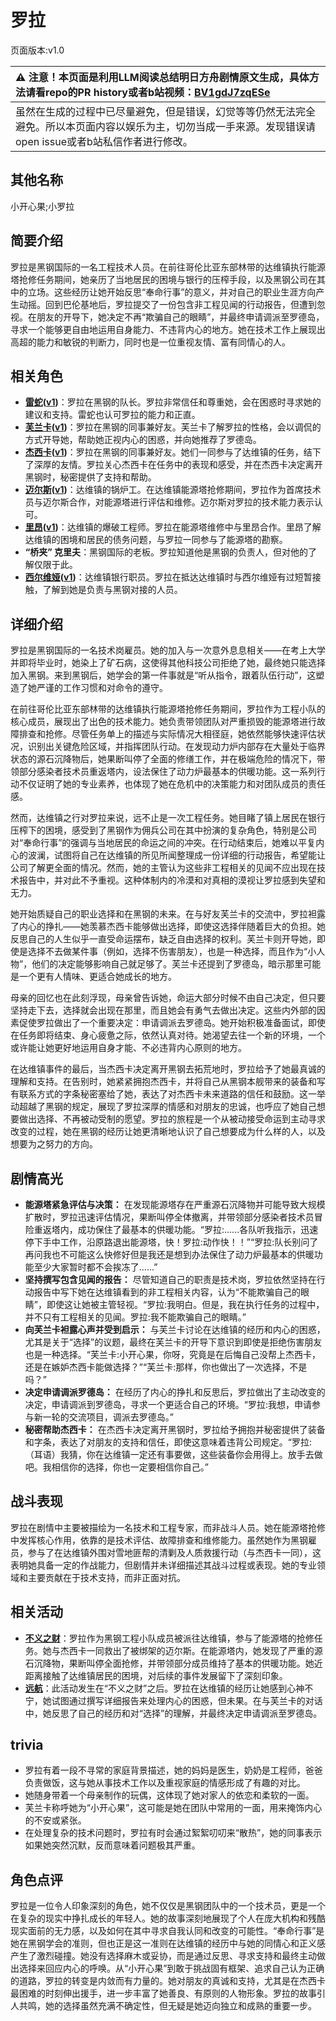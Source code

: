 # 罗拉
页面版本:v1.0
 

| :warning: 注意！本页面是利用LLM阅读总结明日方舟剧情原文生成，具体方法请看repo的PR history或者b站视频：[BV1gdJ7zqESe](https://www.bilibili.com/video/BV1gdJ7zqESe/)         |
|:----------------------------|
| 虽然在生成的过程中已尽量避免，但是错误，幻觉等等仍然无法完全避免。所以本页面内容以娱乐为主，切勿当成一手来源。发现错误请open issue或者b站私信作者进行修改。|



## 其他名称
小开心果;小罗拉
## 简要介绍
罗拉是黑钢国际的一名工程技术人员。在前往哥伦比亚东部林带的达维镇执行能源塔抢修任务期间，她亲历了当地居民的困境与银行的压榨手段，以及黑钢公司在其中的立场。这些经历让她开始反思“奉命行事”的意义，并对自己的职业生涯方向产生动摇。回到巴伦基地后，罗拉提交了一份包含非工程见闻的行动报告，但遭到忽视。在朋友的开导下，她决定不再“欺骗自己的眼睛”，并最终申请调派至罗德岛，寻求一个能够更自由地运用自身能力、不违背内心的地方。她在技术工作上展现出高超的能力和敏锐的判断力，同时也是一位重视友情、富有同情心的人。
## 相关角色
-   **[雷蛇](../char_v3/char_107_liskam.md)([v1](char_107_liskam.md))**：罗拉在黑钢的队长。罗拉非常信任和尊重她，会在困惑时寻求她的建议和支持。雷蛇也认可罗拉的能力和正直。
-   **[芙兰卡](../char_v3/char_106_franka.md)([v1](char_106_franka.md))**：罗拉在黑钢的同事兼好友。芙兰卡了解罗拉的性格，会以调侃的方式开导她，帮助她正视内心的困惑，并向她推荐了罗德岛。
-   **[杰西卡](../char_v3/char_235_jesica.md)([v1](char_235_jesica.md))**：罗拉在黑钢的同事兼好友。她们一同参与了达维镇的任务，结下了深厚的友情。罗拉关心杰西卡在任务中的表现和感受，并在杰西卡决定离开黑钢时，秘密提供了支持和帮助。
-   **[迈尔斯](../char_v3/extended_char_mai_er_si.md)([v1](extended_char_mai_er_si.md))**：达维镇的锅炉工。在达维镇能源塔抢修期间，罗拉作为首席技术员与迈尔斯合作，对能源塔进行评估和维修。迈尔斯对罗拉的技术能力表示认可。
-   **[里昂](../char_v3/extended_char_li_ang.md)([v1](extended_char_li_ang.md))**：达维镇的爆破工程师。罗拉在能源塔维修中与里昂合作。里昂了解达维镇的困境和居民的债务问题，与罗拉一同参与了能源塔的勘察。
-   **“桥夹” 克里夫**：黑钢国际的老板。罗拉知道他是黑钢的负责人，但对他的了解仅限于此。
-   **[西尔维娅](../char_v3/extended_char_xi_er_wei_ya.md)([v1](extended_char_xi_er_wei_ya.md))**：达维镇银行职员。罗拉在抵达达维镇时与西尔维娅有过短暂接触，了解到她是负责与黑钢对接的人员。
## 详细介绍
罗拉是黑钢国际的一名技术岗雇员。她的加入与一次意外息息相关——在考上大学并即将毕业时，她染上了矿石病，这使得其他科技公司拒绝了她，最终她只能选择加入黑钢。来到黑钢后，她学会的第一件事就是“听从指令，跟着队伍行动”，这塑造了她严谨的工作习惯和对命令的遵守。

在前往哥伦比亚东部林带的达维镇执行能源塔抢修任务期间，罗拉作为工程小队的核心成员，展现出了出色的技术能力。她负责带领团队对严重损毁的能源塔进行故障排查和抢修。尽管任务单上的描述与实际情况大相径庭，她依然能够快速评估状况，识别出关键危险区域，并指挥团队行动。在发现动力炉内部存在大量处于临界状态的源石沉降物后，她果断叫停了全面的修缮工作，并在极端危险的情况下，带领部分感染者技术员重返塔内，设法保住了动力炉最基本的供暖功能。这一系列行动不仅证明了她的专业素养，也体现了她在危机中的决策能力和对团队成员的责任感。

然而，达维镇之行对罗拉来说，远不止是一次工程任务。她目睹了镇上居民在银行压榨下的困境，感受到了黑钢作为佣兵公司在其中扮演的复杂角色，特别是公司对“奉命行事”的强调与当地居民的命运之间的冲突。在行动结束后，她难以平复内心的波澜，试图将自己在达维镇的所见所闻整理成一份详细的行动报告，希望能让公司了解更全面的情况。然而，她的主管认为这些非工程相关的见闻不应出现在技术报告中，并对此不予重视。这种体制内的冷漠和对真相的漠视让罗拉感到失望和无力。

她开始质疑自己的职业选择和在黑钢的未来。在与好友芙兰卡的交流中，罗拉袒露了内心的挣扎——她羡慕杰西卡能够做出选择，即使这选择伴随着巨大的负担。她反思自己的人生似乎一直受命运摆布，缺乏自由选择的权利。芙兰卡则开导她，即使是选择不去做某件事（例如，选择不伤害朋友），也是一种选择，而且作为“小人物”，他们的决定能够影响自己就足够了。芙兰卡还提到了罗德岛，暗示那里可能是一个更有人情味、更适合她成长的地方。

母亲的回忆也在此刻浮现，母亲曾告诉她，命运大部分时候不由自己决定，但只要坚持走下去，选择就会出现在那里，而且她会有勇气去做出决定。这些内外部的因素促使罗拉做出了一个重要决定：申请调派去罗德岛。她开始积极准备面试，即使在任务即将结束、身心疲惫之际，依然认真对待。她渴望去往一个新的环境，一个或许能让她更好地运用自身才能、不必违背内心原则的地方。

在达维镇事件的最后，当杰西卡决定离开黑钢去拓荒地时，罗拉给予了她最真诚的理解和支持。在告别时，她紧紧拥抱杰西卡，并将自己从黑钢本舰带来的装备和写有联系方式的字条秘密塞给了她，表达了对杰西卡未来道路的信任和鼓励。这一举动超越了黑钢的规定，展现了罗拉深厚的情感和对朋友的忠诚，也呼应了她自己想要做出选择、不再被动受制的愿望。罗拉的旅程是一个从被动接受命运到主动寻求改变的过程，她在黑钢的经历让她更清晰地认识了自己想要成为什么样的人，以及想要为之努力的方向。
## 剧情高光
*   **能源塔紧急评估与决策：** 在发现能源塔存在严重源石沉降物并可能导致大规模扩散时，罗拉迅速评估情况，果断叫停全体撤离，并带领部分感染者技术员冒险重返塔内，成功保住了最基本的供暖功能。“罗拉:......各队听我指示，迅速停下手中工作，沿原路退出能源塔，快！罗拉:动作快！！”“罗拉:队长别问了再问我也不可能这么快修好但是我还是想到办法保住了动力炉最基本的供暖功能至少大家暂时都不会挨冻了......”
*   **坚持撰写包含见闻的报告：** 尽管知道自己的职责是技术岗，罗拉依然坚持在行动报告中写下她在达维镇看到的非工程相关内容，认为“不能欺骗自己的眼睛”，即使这让她被主管轻视。“罗拉:我明白。但是，我在执行任务的过程中，并不只有工程相关的见闻。罗拉:我不能欺骗自己的眼睛。”
*   **向芙兰卡袒露心声并受到启示：** 与芙兰卡讨论在达维镇的经历和内心的困惑，尤其是关于“选择”的议题，最终在芙兰卡的开导下意识到即使是拒绝伤害朋友也是一种选择。“芙兰卡:小开心果，你呀，究竟是在后悔自己没帮上杰西卡，还是在嫉妒杰西卡能做选择？”“芙兰卡:那样，你也做出了一次选择，不是吗？”
*   **决定申请调派罗德岛：** 在经历了内心的挣扎和反思后，罗拉做出了主动改变的决定，申请调派到罗德岛，寻求一个更适合自己的环境。“罗拉:我想，申请参与新一轮的交流项目，调派去罗德岛。”
*   **秘密帮助杰西卡：** 在杰西卡决定离开黑钢时，罗拉给予拥抱并秘密提供了装备和字条，表达了对朋友的支持和信任，即使这意味着违背公司规定。“罗拉:（耳语）我猜，你在达维镇一定还有事要做，这些装备你会用得上。放手去做吧。我相信你的选择，你也一定要相信你自己。”
## 战斗表现
罗拉在剧情中主要被描绘为一名技术和工程专家，而非战斗人员。她在能源塔抢修中发挥核心作用，依靠的是技术评估、故障排查和维修能力。虽然她作为黑钢雇员，参与了在达维镇外围对雪地匪帮的清剿及人质救援行动（与杰西卡一同），这表明她具备一定的作战能力，但剧情并未详细描述其战斗过程或表现。她的专业领域和主要贡献在于技术支持，而非正面对抗。
## 相关活动
-   **[不义之财](../stories/act28side.md)**：罗拉作为黑钢工程小队成员被派往达维镇，参与了能源塔的抢修任务。她与杰西卡一同救出了被绑架的迈尔斯。在能源塔内，她发现了严重的源石沉降物，果断叫停全面抢修，并带领部分成员维持了基本的供暖功能。她近距离接触了达维镇居民的困境，对后续的事件发展留下了深刻印象。
-   **[远航](../stories/story_almond_set_1.md)**：此活动发生在“不义之财”之后。罗拉在达维镇的经历让她感到心神不宁，她试图通过撰写详细报告来处理内心的困惑，但未果。在与芙兰卡的对话中，她反思了自己的经历和对“选择”的理解，并最终决定申请调派至罗德岛。
## trivia
*   罗拉有着一段不寻常的家庭背景描述，她的妈妈是医生，奶奶是工程师，爸爸负责做饭，这与她从事技术工作以及重视家庭的情感形成了有趣的对比。
*   她随身带着一个母亲制作的玩偶，这体现了她对家人的依恋和柔软的一面。
*   芙兰卡称呼她为“小开心果”，这可能是她在团队中常用的一面，用来掩饰内心的不安或紧张。
*   在处理复杂的技术问题时，罗拉有时会通过絮絮叨叨来“散热”，她的同事表示如果她突然沉默，反而意味着问题极其严重。
## 角色点评
罗拉是一位令人印象深刻的角色，她不仅仅是黑钢团队中的一个技术员，更是一个在复杂的现实中挣扎成长的年轻人。她的故事深刻地展现了个人在庞大机构和残酷现实面前的无力感，以及如何在其中寻求自我认同和改变的可能性。“奉命行事”是她在黑钢学会的准则，但也正是这一准则在达维镇的经历中与她的同情心和正义感产生了激烈碰撞。她没有选择麻木或妥协，而是通过反思、寻求支持和最终主动做出选择来回应内心的呼唤。从“小开心果”到敢于挑战固有框架、追求自己认为正确的道路，罗拉的转变是内敛而有力量的。她对朋友的真诚和支持，尤其是在杰西卡最困难的时刻伸出援手，进一步丰富了她善良、有原则的人物形象。罗拉的故事引人共鸣，她的选择虽然充满不确定性，但无疑是她迈向独立和成熟的重要一步。